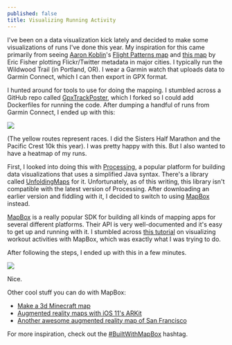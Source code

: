 ```yaml
---
published: false
title: Visualizing Running Activity
---
```

I've been on a data visualization kick lately and decided to make some visualizations of runs I've done this year. My inspiration for this came primarily from seeing [Aaron Koblin](http://www.aaronkoblin.com/)'s [Flight Patterns map](http://www.aaronkoblin.com/project/flight-patterns/) and [this map](http://flowingdata.com/2011/07/12/flickr-and-twitter-mapped-together-see-something-or-say-something/) by Eric Fisher plotting Flickr/Twitter metadata in major cities.  I typically run the Wildwood Trail (in Portland, OR). I wear a Garmin watch that uploads data to Garmin Connect, which I can then export in GPX format.

I hunted around for tools to use for doing the mapping. I stumbled across a GitHub repo called [GpxTrackPoster](https://github.com/davidmerrick/GpxTrackPoster), which I forked so I could add Dockerfiles for running the code. After dumping a handful of runs from Garmin Connect, I ended up with this:

![]({{site.cdn_path}}/2017/09/07/poster.jpg)

(The yellow routes represent races. I did the Sisters Half Marathon and the Pacific Crest 10k this year). I was pretty happy with this. But I also wanted to have a heatmap of my runs.

First, I looked into doing this with [Processing](https://processing.org/), a popular platform for building data visualizations that uses a simplified Java syntax. There's a library called [UnfoldingMaps](http://unfoldingmaps.org/) for it. Unfortunately, as of this writing, this library isn't compatible with the latest version of Processing. After downloading an earlier version and fiddling with it, I decided to switch to using [MapBox](https://www.mapbox.com/) instead.

[MapBox](https://www.mapbox.com/) is a really popular SDK for building all kinds of mapping apps for several different platforms. Their API is very well-documented and it's easy to get up and running with it. I stumbled across [this tutorial](https://dontpaniclabs.com/blog/post/2017/07/27/mapbox-visualizing-workout-activities/) on visualizing workout activities with MapBox, which was exactly what I was trying to do. 

After following the steps, I ended up with this in a few minutes.

![]({{site.cdn_path}}/2017/09/07/heatmap.jpg)

Nice.

Other cool stuff you can do with MapBox:
- [Make a 3d Minecraft map](https://blog.mapbox.com/how-to-design-a-minecraft-inspired-world-with-mapbox-and-unity-92afd924879c)
- [Augmented reality maps with iOS 11's ARKit](https://twitter.com/boundsj/status/893563463175258112)
- [Another awesome augmented reality map of San Francisco](https://twitter.com/dhcole/status/892150455635025920)

For more inspiration, check out the [#BuiltWithMapBox](https://twitter.com/hashtag/BuiltWithMapbox?src=hash) hashtag.